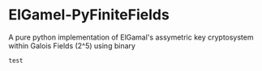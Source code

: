 # ElGamel-PyFiniteFields
A pure python implementation of ElGamal's assymetric key cryptosystem within Galois Fields (2^5) using binary

`test`
